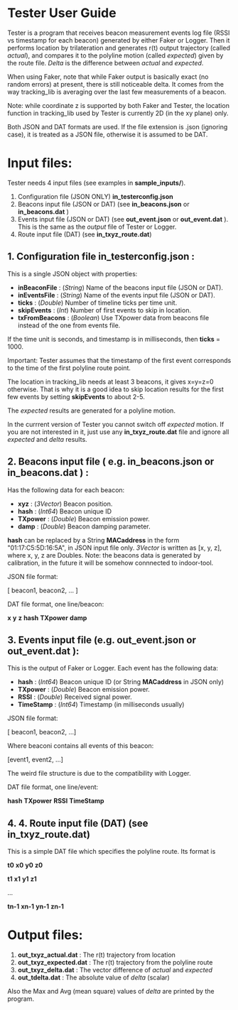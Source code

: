 # Tester User Guide

Tester is a program that receives beacon measurement events log file (RSSI vs timestamp for each beacon)
generated by either Faker or Logger. Then it performs location by trilateration and generates r(t) output
trajectory (called _actual_), and compares it to the polyline motion (called _expected_) given by the route file.
_Delta_ is the difference between _actual_ and _expected_.

When using Faker, note that while Faker output is basically exact (no random errors) at present, there is still
noticeable delta. It comes from the way tracking_lib is averaging over the last few measurements of a beacon.

Note: while coordinate z is supported by both Faker and Tester, the location function in
tracking_lib used by Tester is currently
2D (in the xy plane) only.

Both JSON and DAT formats are used. If the file extension is .json (ignoring case),
it is treated as a JSON file, otherwise it is assumed to be DAT.

# Input files:

Tester needs 4 input files (see examples in __sample\_inputs/__). 

1. Configuration file (JSON ONLY) __in\_testerconfig.json__
2. Beacons input file (JSON or DAT) (see __in\_beacons.json__ or __in\_beacons.dat__ )
3. Events input file (JSON or DAT) (see __out\_event.json__ or  __out\_event.dat__ ). This
is the same as the _output_ file of Tester or Logger.
4. Route input file (DAT) (see __in\_txyz\_route.dat__)

## 1. Configuration file __in\_testerconfig.json__ :

This is a single JSON object with properties:

* __inBeaconFile__    : (_String_)   Name of the beacons input file (JSON or DAT).  
* __inEventsFile__    : (_String_)   Name of the events input file (JSON or DAT).  
* __ticks__           : (_Double_)   Number of timeline ticks per time unit.
* __skipEvents__      : (_Int_)      Number of first events to skip in location.
* __txFromBeacons__   : (_Boolean_)  Use TXpower data from beacons file instead of the one from events file.

If the time unit is seconds, and timestamp is
in milliseconds, then __ticks__ = 1000. 

Important: Tester assumes that the timestamp of the first event corresponds to the time
of the first polyline route point.

The location in tracking_lib needs at least 3 beacons, it gives x=y=z=0 otherwise. That is why it is a good idea
to skip location results for the first few events by setting __skipEvents__ to about 2-5. 

The _expected_ results are generated for a polyline motion. 


In the currrent version of Tester you cannot switch off _expected_ motion. If you are not interested in
it, just use any  __in\_txyz\_route.dat__ file and ignore all _expected_ and _delta_ results.

## 2. Beacons input file ( e.g. __in\_beacons.json__ or __in\_beacons.dat__ ) :

Has the following data for each beacon:

* __xyz__        : (_3Vector_)  Beacon position.
* __hash__       : (_Int64_)    Beacon unique ID
* __TXpower__    : (_Double_)   Beacon emission power.
* __damp__       : (_Double_)   Beacon damping parameter.

__hash__ can be replaced by a String __MACaddress__  in the form "01:17:C5:5D:16:5A", in JSON input file only. 
_3Vector_ is written as [x, y, z], where x, y, z are Doubles. 
Note: the beacons data is generated by calibration, in the future it will be somehow connnected to indoor-tool.

JSON file format:

[ beacon1, beacon2, ... ]

DAT file format, one line/beacon:

__x__ __y__ __z__ __hash__ __TXpower__ __damp__


## 3. Events input file (e.g. __out\_event.json__ or  __out\_event.dat__ ):

This is the output of Faker or Logger. Each event has the following data:

* __hash__       : (_Int64_)    Beacon unique ID (or String __MACaddress__  in JSON only)
* __TXpower__    : (_Double_)   Beacon emission power.
* __RSSI__       : (_Double_)   Received signal power.
* __TimeStamp__  : (_Int64_)    Timestamp (in milliseconds usually)

JSON file format:

[ beacon1, beacon2, ...]

Where beaconi contains all events of this beacon:

[event1, event2, ...]

The weird file structure is due to the compatibility with Logger.

DAT file format, one line/event:

__hash__  __TXpower__   __RSSI__   __TimeStamp__ 


## 4. 4. Route input file (DAT) (see __in\_txyz\_route.dat__)

This is a simple DAT file which specifies the polyline route. Its format is

__t0__  __x0__  __y0__  __z0__

__t1__  __x1__  __y1__  __z1__

...

__tn-1__  __xn-1__  __yn-1__  __zn-1__

 
# Output files:

1. __out\_txyz\_actual.dat__     :  The r(t) trajectory from location
2. __out\_txyz\_expected.dat__   :  The r(t) trajectory from the polyline route
3. __out\_txyz\_delta.dat__      :  The vector difference of _actual_ and _expected_
4. __out\_tdelta.dat__           :  The absolute value of _delta_ (scalar)

Also the Max and Avg (mean square) values of _delta_ are printed by the program.

